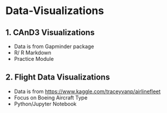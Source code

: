 # Data-Visualizations

## 1. CAnD3 Visualizations
- Data is from Gapminder package
- R/ R Markdown
- Practice Module

## 2. Flight Data Visualizations
- Data is from https://www.kaggle.com/traceyvanp/airlinefleet
- Focus on Boeing Aircraft Type
- Python/Jupyter Notebook
